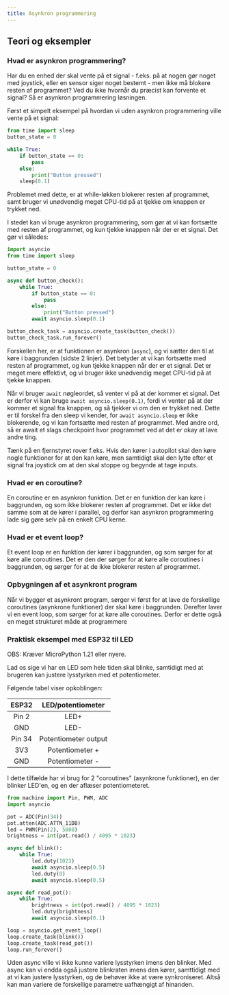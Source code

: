 ```yaml
---
title: Asynkron programmering
---
```


## Teori og eksempler

### Hvad er asynkron programmering?

Har du en enhed der skal vente på et signal - f.eks. på at nogen gør noget med joystick, eller en sensor siger noget bestemt - men ikke må blokere resten af programmet? Ved du ikke hvornår du præcist kan forvente et signal? Så er asynkron programmering løsningen. 

Først et simpelt eksempel på hvordan vi uden asynkron programmering ville vente på et signal:

```python
from time import sleep
button_state = 0

while True:
    if button_state == 0:
        pass
    else:
        print("Button pressed")
    sleep(0.1)
```

Problemet med dette, er at while-løkken blokerer resten af programmet, samt bruger vi unødvendig meget CPU-tid på at tjekke om knappen er trykket ned.

I stedet kan vi bruge asynkron programmering, som gør at vi kan fortsætte med resten af programmet, og kun tjekke knappen når der er et signal. Det gør vi således:

```python
import asyncio
from time import sleep

button_state = 0

async def button_check():
    while True:
        if button_state == 0:
            pass
        else:
            print("Button pressed")
        await asyncio.sleep(0.1)

button_check_task = asyncio.create_task(button_check())
button_check_task.run_forever()
```

Forskellen her, er at funktionen er asynkron (`async`), og vi sætter den til at køre i baggrunden (sidste 2 linjer). Det betyder at vi kan fortsætte med resten af programmet, og kun tjekke knappen når der er et signal. Det er meget mere effektivt, og vi bruger ikke unødvendig meget CPU-tid på at tjekke knappen.

Når vi bruger `await` nøgleordet, så venter vi på at der kommer et signal. Det er derfor vi kan bruge `await asyncio.sleep(0.1)`, fordi vi venter på at der kommer et signal fra knappen, og så tjekker vi om den er trykket ned. Dette er til forskel fra den sleep vi kender, for `await asyncio.sleep` er ikke blokerende, og vi kan fortsætte med resten af programmet.
Med andre ord, så er await et slags checkpoint hvor programmet ved at det er okay at lave andre ting. 

Tænk på en fjernstyret rover f.eks. Hvis den kører i autopilot skal den køre nogle funktioner for at den kan køre, men samtidigt skal den lytte efter et signal fra joystick om at den skal stoppe og begynde at tage inputs. 

### Hvad er en coroutine?

En coroutine er en asynkron funktion. Det er en funktion der kan køre i baggrunden, og som ikke blokerer resten af programmet. Det er ikke det samme som at de kører i parallel, og derfor kan asynkron programmering lade sig gøre selv på en enkelt CPU kerne. 

### Hvad er et event loop?

Et event loop er en funktion der kører i baggrunden, og som sørger for at køre alle coroutines. Det er den der sørger for at køre alle coroutines i baggrunden, og sørger for at de ikke blokerer resten af programmet.

### Opbygningen af et asynkront program

Når vi bygger et asynkront program, sørger vi først for at lave de forskellige coroutines (asynkrone funktioner) der skal køre i baggrunden. Derefter laver vi en event loop, som sørger for at køre alle coroutines. Derfor er dette også en meget strukturet måde at programmere  

### Praktisk eksempel med ESP32 til LED

OBS: Kræver MicroPython 1.21 eller nyere.

Lad os sige vi har en LED som hele tiden skal blinke, samtidigt med at brugeren kan justere lysstyrken med et potentiometer. 

Følgende tabel viser opkoblingen:

| ESP32 | LED/potentiometer |
| :---: | :---: |
| Pin 2 | LED+ |
| GND | LED- |
| Pin 34 | Potentiometer output |
| 3V3 | Potentiometer + |
| GND | Potentiometer - |

I dette tilfælde har vi brug for 2 "coroutines" (asynkrone funktioner), en der blinker LED'en, og en der aflæser potentiometeret. 

```python
from machine import Pin, PWM, ADC
import asyncio

pot = ADC(Pin(34))
pot.atten(ADC.ATTN_11DB)
led = PWM(Pin(2), 5000)
brightness = int(pot.read() / 4095 * 1023)

async def blink():
    while True:
        led.duty(1023)
        await asyncio.sleep(0.5)
        led.duty(0)
        await asyncio.sleep(0.5)

async def read_pot():
    while True:
        brightness = int(pot.read() / 4095 * 1023)
        led.duty(brightness)
        await asyncio.sleep(0.1)

loop = asyncio.get_event_loop()
loop.create_task(blink())
loop.create_task(read_pot())
loop.run_forever()
```

Uden async ville vi ikke kunne variere lysstyrken imens den blinker. Med async kan vi endda også justere blinkraten imens den kører, samttidigt med at vi kan justere lysstyrken, og de behøver ikke at være synkroniseret. Altså kan man variere de forskellige parametre uafhængigt af hinanden.
